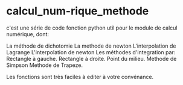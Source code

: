 # calcul_num-rique_methode


c'est une série de code fonction python util pour le module de calcul numérique, dont:

La méthode de dichotomie
La methode de newton
L'interpolation de Lagrange
L'interpolation de newton
Les méthodes d'integration par:
Rectangle à gauche.
Rectangle à droite.
Point du milieu.
Methode de Simpson
Methode de Trapeze.

Les fonctions sont très faciles à editer à votre convénance.
